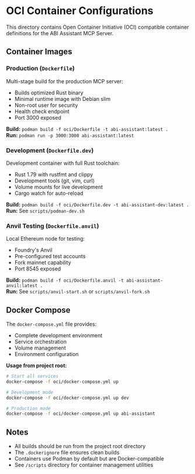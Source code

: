 # OCI Container Configurations

This directory contains Open Container Initiative (OCI) compatible container definitions for the ABI Assistant MCP Server.

## Container Images

### Production (`Dockerfile`)
Multi-stage build for the production MCP server:
- Builds optimized Rust binary
- Minimal runtime image with Debian slim
- Non-root user for security
- Health check endpoint
- Port 3000 exposed

**Build:** `podman build -f oci/Dockerfile -t abi-assistant:latest .`  
**Run:** `podman run -p 3000:3000 abi-assistant:latest`

### Development (`Dockerfile.dev`)
Development container with full Rust toolchain:
- Rust 1.79 with rustfmt and clippy
- Development tools (git, vim, curl)
- Volume mounts for live development
- Cargo watch for auto-reload

**Build:** `podman build -f oci/Dockerfile.dev -t abi-assistant-dev:latest .`  
**Run:** See `scripts/podman-dev.sh`

### Anvil Testing (`Dockerfile.anvil`)
Local Ethereum node for testing:
- Foundry's Anvil
- Pre-configured test accounts
- Fork mainnet capability
- Port 8545 exposed

**Build:** `podman build -f oci/Dockerfile.anvil -t abi-assistant-anvil:latest .`  
**Run:** See `scripts/anvil-start.sh` or `scripts/anvil-fork.sh`

## Docker Compose

The `docker-compose.yml` file provides:
- Complete development environment
- Service orchestration
- Volume management
- Environment configuration

**Usage from project root:**
```bash
# Start all services
docker-compose -f oci/docker-compose.yml up

# Development mode
docker-compose -f oci/docker-compose.yml up dev

# Production mode
docker-compose -f oci/docker-compose.yml up abi-assistant
```

## Notes

- All builds should be run from the project root directory
- The `.dockerignore` file ensures clean builds
- Containers use Podman by default but are Docker-compatible
- See `/scripts` directory for container management utilities